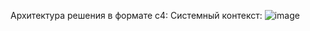 Архитектура решения в формате c4:
Системный контекст:
![image](https://user-images.githubusercontent.com/55030527/173915646-36f97810-b3f0-47c8-a789-0f427effc987.png)
